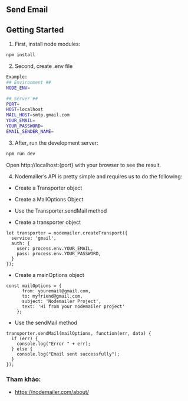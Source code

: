 ## Send Email

## Getting Started

1. First, install node modules:

```bash
npm install
```

2. Second, create .env file

```bash
Example:
## Environment ##
NODE_ENV= 

## Server ##
PORT=
HOST=localhost
MAIL_HOST=smtp.gmail.com
YOUR_EMAIL=
YOUR_PASSWORD=
EMAIL_SENDER_NAME=
```

3. After, run the development server:

```bash
npm run dev
```

Open http://localhost:{port} with your browser to see the result.

4. Nodemailer’s API is pretty simple and requires us to do the following:
- Create a Transporter object
- Create a MailOptions Object
- Use the Transporter.sendMail method

- Create a transporter object
```
let transporter = nodemailer.createTransport({
  service: 'gmail',
  auth: {
    user: process.env.YOUR_EMAIL,
    pass: process.env.YOUR_PASSWORD,
  }
});
```
- Create a mainOptions object
```
const mailOptions = {
      from: youremail@gmail.com,
      to: myfriend@gmail.com,
      subject: 'Nodemailer Project',
      text: 'Hi from your nodemailer project'
    };
```
- Use the sendMail method
```
transporter.sendMail(mailOptions, function(err, data) {
  if (err) {
    console.log("Error " + err);
  } else {
    console.log("Email sent successfully");
  }
});
```
### Tham khảo: 
 - https://nodemailer.com/about/